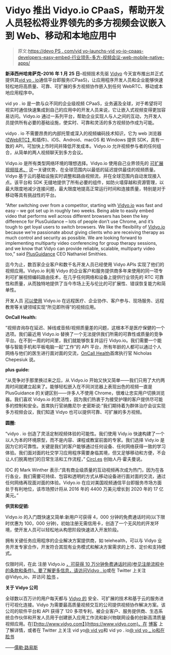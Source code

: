 # Vidyo 推出 Vidyo.io CPaaS，帮助开发人员轻松将业界领先的多方视频会议嵌入到 Web、移动和本地应用中

> 原文:[https://devo PS . com/vid yo-launchs-vid yo-io-cpaas-developers-easy-embed-行业领先-多方-视频会议-web-mobile-native-apps/](https://devops.com/vidyo-launches-vidyo-io-cpaas-developers-easily-embed-industry-leading-multiparty-video-conferencing-web-mobile-native-apps/)

**新泽西州哈肯萨克–2016 年 1 月 25 日**–视频技术先驱 [Vidyo](https://vidyo.io/?utm_source=corpvidyo&utm_campaign=vidyo-io-launch&utm_medium=press-release) 今天宣布推出并正式提供其[vid yo . io](https://developer.vidyo.io/signup?utm_source=corpvidyo&utm_campaign=vidyo-io-launch&utm_medium=press-release)通信平台即服务(CPaaS)，让应用程序开发人员和企业能够快速轻松地将高质量、可靠、可扩展的多方视频协作嵌入到任何 WebRTC、移动或本地应用程序中。

vid yo . io 是一款与众不同的企业级视频 CPaaS，业务遍及全球，对于希望将可视实时通信快速集成到自己的应用中的开发人员来说，它让嵌入式视频变得更加容易访问。Vidyo.io 通过一系列平台，帮助企业实现人与人之间的互动，为开发人员提供所有必要的基础设施，使实时、可靠和灵活的多方视频协作成为可能。

vidyo . io 不需要昂贵的内部托管或深入的视频编码技术知识，它为 web 浏览器([【WebRTC】](http://info.vidyo.com/webinar-webrtc-market-outlook-2017.html?partnerref=vidyoPR)和插件)、iOS、Android、macOS 和 Windows 提供 SDK，具有一致的 API，可加快上市时间并降低开发成本。Vidyo.io 允许视频参与者的任何组合，从简单的两人视频聊天到多方会议。

Vidyo.io 是所有类型网络环境的理想选择。Vidyo.io 使用自己业界领先的 [可扩展视频技术、](https://vidyo.io/platform/sfu-video-router/?utm_source=corpvidyo&utm_campaign=vidyo-io-launch&utm_medium=press-release) 这一关键优势，在全球范围内以最低的延迟提供最佳的视频质量。Vidyo 基于云的基础设施实时调整和路由视频流，并在全球范围内自动发现接入点。该平台和 SDK 无缝地提供了所有必要的组件，如防火墙穿越和资源管理，以最大限度地减少连接问题，最大限度地提高正常运行时间和连接质量，特别是对于移动等具有挑战性的平台。

“After switching over from a competitor, starting with [Vidyo.io](http://vidyo.io/) was fast and easy – we got set up in roughly two weeks. Being able to easily embed video that performs well across different browsers has been the key difference for PlusGuidance – lots of people don’t use Chrome, and it’s tough to get loyal users to switch browsers. We like the flexibility of [Vidyo.io](http://vidyo.io/) because we’re passionate about giving clients who are receiving therapy as much control and security as possible. We are looking forward to implementing multiparty video conferencing for group therapy sessions, and we know that Vidyo can provide reliable, scalable, multiparty video too,” said [PlusGuidance](http://www.plusguidance.com/) CEO Nathaniel Smithies.

迄今为止，数百家企业客户和数千名开发人员已经使用 Vidyo APIs 实现了他们的视频应用。Vidyo.io 利用 Vidyo 的企业客户和服务提供商多年来使用的同一项专利可扩展视频编码路由技术，在几乎任何网络和设备上提供行业领先的 RTC 可靠性和质量，从而独特地提供了当今市场上无与伦比的可扩展性、错误恢复能力和简单性。

开发人员 [可以使用](https://vidyo.io/use-cases/?utm_source=corpvidyo&utm_campaign=vidyo-io-launch&utm_medium=press-release) Vidyo.io 在远程医疗、企业协作、客户参与、现场服务、远程教育等关键领域实现“所见即所得”的视频应用。

**OnCall Health:**

“视频咨询存在延迟、掉线或音频/视频质量差的问题，这根本不是医疗保健的一个选项。我们最近用 Vidyo.io 替换了一个无法提供我们所需的可靠性或质量的竞争平台。在不到一周的时间里，我们就能够恢复并运行 Vidyo.io。我们需要一个能够与智能手机和平板电脑一起“工作”的 API 平台，所有年龄的人都可以通过个人网络与他们的医生进行面对面的交流，[OnCall Health](http://www.oncallhealth.ca)首席执行官 Nicholas Chepesiuk 说。

**plus guide:**

“从竞争对手那里换过来之后，从 Vidyo.io 开始又快又简单——我们只用了大约两周时间就建立起来了。能够轻松嵌入在不同浏览器上表现出色的视频一直是 PlusGuidance 的关键区别——许多人不使用 Chrome，很难让忠实用户切换浏览器。我们喜欢 Vidyo.io 的灵活性，因为我们热衷于为接受护理的客户提供尽可能多的控制和安全。首席执行官纳撒尼尔·史密斯说:“我们期待着为群体治疗会议实现多方视频会议，我们知道 Vidyo 也可以提供可靠、可扩展的多方视频。

**圆圈:**

  “vidyo . io 创造了灵活定制视频体验的可能性。我们使用 Vidy.io 快速构建了一个以人为本的环境原型，而不是内容、课程或教室前面的专家。我们选择 Vidy.io 是因为它的可靠性。关键是我们的客户能够通过任何设备、任何网络获得一致的学习体验。我们面对面的社交学习应用程序需要身临其境，但又足够移动和方便，不会让人们脱离他们的日常生活和工作流程，” [Circl.es](http://www.circl.es) 创始人丹·霍夫曼说。

IDC 的 Mark Winther 表示:“具有商业级质量的互动视频再次成为热门，因为在各行各业，我们需要可持续、包容和透明的方式从移动设备进行面对面的交流，通过任何网络再现面对面的体验。Vidyo.io 在应对美国视频通信平台即服务市场方面处于有利地位，该市场预计将从 2016 年的 4400 万美元增长到 2020 年的 17 亿美元。”

**供货和促销:**

Vidyo.io 的入门既快速又简单:新用户可获得 4，000 分钟的免费通话时间(以下限时优惠为 100，000 分钟)，初始注册无需信用卡，创造了一个无风险的开发环境，使开发人员可以轻松地从构思阶段快速进入开发阶段。

拥有关键任务应用程序的企业解决方案提供商，如 telehealth，可以与 Vidyo 业务开发专家合作，开发符合其现有业务模式和解决方案需求的上市、定价和支持模式。

仅限时间，在此 注册 Vidyo.io [，可获得 10 万分钟免费通话时间(参见注册流程中的条款和条件)。要了解更多信息，请访问](https://developer.vidyo.io/signup?utm_source=corpvidyo&utm_campaign=vidyo-io-launch&utm_medium=press-release)[Vidyo . io](https://vidyo.io/?utm_source=corpvidyo&utm_campaign=vidyo-io-launch&utm_medium=press-release)或在 Twitter 上关注@Vidyo_io，并访问 [脸书](https://www.facebook.com/Vidyo.io/) 。

**关于 Vidyo 公司**

全球数以百万计的用户每天都与 [Vidyo 的](https://www.vidyo.com/?utm_source=corpvidyo&utm_campaign=vidyo-io-launch&utm_medium=press-release) 安全、可扩展的技术和基于云的服务进行可视化连接。Vidyo 为需要最高质量视频交互的公司提供视频协作解决方案。该公司的软件平台和 API 获得了 120 多项专利，被企业客户、服务提供商、生态系统合作伙伴和开发人员用于创建嵌入应用工作流和新兴物联网设备的创新高清质量视频应用。在[【http://www.vidyo.com】](https://www.vidyo.com)、在 [博客](http://blog.vidyo.com/?utm_source=corpvidyo&utm_campaign=vidyo-io-launch&utm_medium=press-release) 上了解详情，或者在 Twitter 上关注 vid yo[@ vid yo](https://twitter.com/vidyo)和 vid yo . io[@ vid yo _ io和在](https://twitter.com/vidyo_io) [脸书](https://www.facebook.com/vidyoinc/)

——[儒勒·路易斯](https://devops.com/author/jules/)